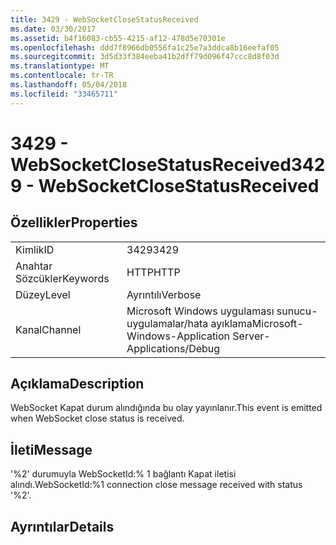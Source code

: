 ```yaml
---
title: 3429 - WebSocketCloseStatusReceived
ms.date: 03/30/2017
ms.assetid: b4f16083-cb55-4215-af12-478d5e70301e
ms.openlocfilehash: ddd7f8966db0556fa1c25e7a3ddca8b16eefaf05
ms.sourcegitcommit: 3d5d33f384eeba41b2dff79d096f47ccc8d8f03d
ms.translationtype: MT
ms.contentlocale: tr-TR
ms.lasthandoff: 05/04/2018
ms.locfileid: "33465711"
---
```

# <a name="3429---websocketclosestatusreceived"></a><span data-ttu-id="6e81c-102">3429 - WebSocketCloseStatusReceived</span><span class="sxs-lookup"><span data-stu-id="6e81c-102">3429 - WebSocketCloseStatusReceived</span></span>
## <a name="properties"></a><span data-ttu-id="6e81c-103">Özellikler</span><span class="sxs-lookup"><span data-stu-id="6e81c-103">Properties</span></span>  
  
|||  
|-|-|  
|<span data-ttu-id="6e81c-104">Kimlik</span><span class="sxs-lookup"><span data-stu-id="6e81c-104">ID</span></span>|<span data-ttu-id="6e81c-105">3429</span><span class="sxs-lookup"><span data-stu-id="6e81c-105">3429</span></span>|  
|<span data-ttu-id="6e81c-106">Anahtar Sözcükler</span><span class="sxs-lookup"><span data-stu-id="6e81c-106">Keywords</span></span>|<span data-ttu-id="6e81c-107">HTTP</span><span class="sxs-lookup"><span data-stu-id="6e81c-107">HTTP</span></span>|  
|<span data-ttu-id="6e81c-108">Düzey</span><span class="sxs-lookup"><span data-stu-id="6e81c-108">Level</span></span>|<span data-ttu-id="6e81c-109">Ayrıntılı</span><span class="sxs-lookup"><span data-stu-id="6e81c-109">Verbose</span></span>|  
|<span data-ttu-id="6e81c-110">Kanal</span><span class="sxs-lookup"><span data-stu-id="6e81c-110">Channel</span></span>|<span data-ttu-id="6e81c-111">Microsoft Windows uygulaması sunucu-uygulamalar/hata ayıklama</span><span class="sxs-lookup"><span data-stu-id="6e81c-111">Microsoft-Windows-Application Server-Applications/Debug</span></span>|  
  
## <a name="description"></a><span data-ttu-id="6e81c-112">Açıklama</span><span class="sxs-lookup"><span data-stu-id="6e81c-112">Description</span></span>  
 <span data-ttu-id="6e81c-113">WebSocket Kapat durum alındığında bu olay yayınlanır.</span><span class="sxs-lookup"><span data-stu-id="6e81c-113">This event is emitted when WebSocket close status is received.</span></span>  
  
## <a name="message"></a><span data-ttu-id="6e81c-114">İleti</span><span class="sxs-lookup"><span data-stu-id="6e81c-114">Message</span></span>  
 <span data-ttu-id="6e81c-115">'%2' durumuyla WebSocketId:% 1 bağlantı Kapat iletisi alındı.</span><span class="sxs-lookup"><span data-stu-id="6e81c-115">WebSocketId:%1 connection close message received with status '%2'.</span></span>  
  
## <a name="details"></a><span data-ttu-id="6e81c-116">Ayrıntılar</span><span class="sxs-lookup"><span data-stu-id="6e81c-116">Details</span></span>
